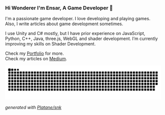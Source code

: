 ### Hi Wonderer I'm Ensar, A Game Developer 👋


I'm a passionate game developer. I love developing and playing games. Also, I write articles about game development sometimes.  
  
I use Unity and C# mostly, but I have prior experience on JavaScript, Python, C++, Java, three.js, WebGL and shader development. I’m currently improving my skills on Shader Development. 

Check my [Portfolio](https://etopuz.netlify.app/) for more.  
Check my articles on [Medium](https://medium.com/@eensar.topuz).







<picture>
  <source media="(prefers-color-scheme: dark)" srcset="https://raw.githubusercontent.com/platane/platane/output/github-contribution-grid-snake-dark.svg">
  <source media="(prefers-color-scheme: light)" srcset="https://raw.githubusercontent.com/platane/platane/output/github-contribution-grid-snake.svg">
  <img alt="github contribution grid snake animation" src="https://raw.githubusercontent.com/platane/platane/output/github-contribution-grid-snake.svg">
</picture>

  
_generated with [Platane/snk](https://github.com/Platane/snk)_
